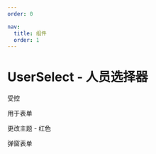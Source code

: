 ```yaml
---
order: 0

nav:
  title: 组件
  order: 1
---
```


# UserSelect - 人员选择器

受控
<code title='受控' src="./demos/controlled"></code>

用于表单
<code title='单选' src="./demos/basic"></code>
<code title='单选有默认值' src="./demos/basic-initial"></code>
<code title='多选' src="./demos/multi"></code>
<code title='多选有默认值' src="./demos/multi-initial"></code>
<code title='只读' src="./demos/readonly"></code>


更改主题 - 红色
<code src="./demos/theme"></code>

弹窗表单
<code src="./demos/modal-form"></code>
